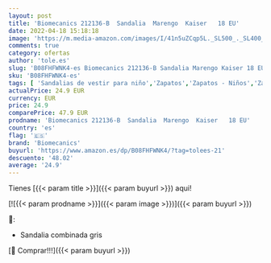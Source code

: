 ```yaml
---
layout: post
title: 'Biomecanics 212136-B  Sandalia  Marengo  Kaiser   18 EU'
date: 2022-04-18 15:18:18
image: 'https://m.media-amazon.com/images/I/41n5uZCqp5L._SL500_._SL400_.jpg'
comments: true
category: ofertas
author: 'tole.es'
slug: 'B08FHFWNK4-es Biomecanics 212136-B Sandalia Marengo Kaiser 18 EU'
sku: 'B08FHFWNK4-es'
tags: [ 'Sandalias de vestir para niño','Zapatos','Zapatos - Niños','Zapatos y complementos','biomecanics','sandalia','🇪🇸', ]
actualPrice: 24.9 EUR
currency: EUR
price: 24.9
comparePrice: 47.9 EUR
prodname: 'Biomecanics 212136-B  Sandalia  Marengo  Kaiser   18 EU'
country: 'es'
flag: '🇪🇸'
brand: 'Biomecanics'
buyurl: 'https://www.amazon.es/dp/B08FHFWNK4/?tag=tolees-21'
descuento: '48.02'
average: '24.9'
---
```


Tienes [{{< param title >}}]({{< param buyurl >}}) aqui!

[![{{< param prodname >}}]({{< param image >}})]({{< param buyurl >}})

🔎:

- Sandalia combinada gris

[🛒 Comprar!!!]({{< param buyurl >}})

